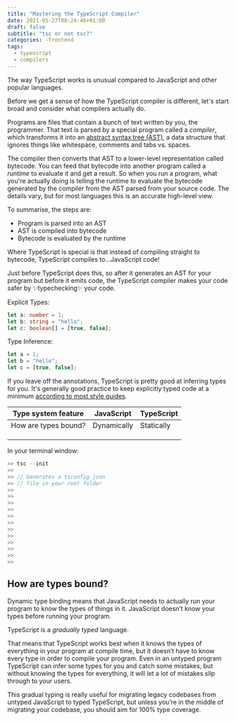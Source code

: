 ```yaml
---
title: "Mastering the TypeScript Compiler"
date: 2021-05-27T08:24:46+01:00
draft: false
subtitle: "tsc or not tsc?"
categories: -frontend
tags:
  - typescript
  - compilers
---
```


The way TypeScript works is unusual compared to JavaScript and other popular languages.

Before we get a sense of how the TypeScript compiler is different, let's start broad and consider what compilers actually do.

Programs are files that contain a bunch of text written by you, the programmer. That text is parsed by a special program called a _compiler_, which transforms it into an [abstract syntax tree (AST)](https://www.twilio.com/blog/abstract-syntax-trees), a data structure that ignores things like whitespace, comments and tabs vs. spaces.

The compiler then converts that AST to a lower-level representation called bytecode. You can feed that bytecode into another program called a _runtime_ to evaluate it and get a result. So when you run a program, what you're actually doing is telling the runtime to evaluate the bytecode generated by the compiler from the AST parsed from your source code. The details vary, but for most languages this is an accurate high-level view.

To summarise, the steps are:

- Program is parsed into an AST
- AST is compiled into bytecode
- Bytecode is evaluated by the runtime
  
Where TypeScript is special is that instead of compiling straight to bytecode, TypeScript compiles to...JavaScript code!

Just before TypeScript does this, so after it generates an AST for your program but before it emits code, the TypeScript compiler makes your code safer by ✨typechecking✨ your code.

Explicit Types:

```typescript
let a: number = 1;
let b: string = "hello";
let c: boolean[] = [true, false];
```

Type Inference:

```typescript
let a = 1;
let b = "hello";
let c = [true, false];
```

If you leave off the annotations, TypeScript is pretty good at inferring types for you. It's generally good practice to keep explicitly typed code at a minimum [according to most style guides](https://google.github.io/styleguide/tsguide.html#type-and-non-nullability-assertions).

| Type system feature  | JavaScript  | TypeScript |
| -------------------- | ----------- | ---------- |
| How are types bound? | Dynamically | Statically |
|                      |             |            |
|                      |             |            |
|                      |             |            |

In your terminal window:

```typescript
>> tsc --init
>>
>> // Generates a tsconfig.json
>> // file in your root folder
>>
>>
>>
>>
>>
>>
>>
>>
>>
>>
>>
>>
```

## How are types bound?

Dynamic type binding means that JavaScript needs to actually run your
program to know the types of things in it. JavaScript doesn’t know your
types before running your program.

TypeScript is a _gradually typed_ language.

That means that TypeScript works best when it knows the types of everything in your program at
compile time, but it doesn’t have to know every type in order to compile
your program. Even in an untyped program TypeScript can infer some types
for you and catch some mistakes, but without knowing the types for
everything, it will let a lot of mistakes slip through to your users.

This gradual typing is really useful for migrating legacy codebases from
untyped JavaScript to typed TypeScript, but unless you’re in the middle
of migrating your codebase, you should aim for 100% type coverage.
